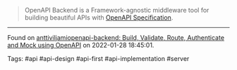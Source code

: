 > OpenAPI Backend is a Framework-agnostic middleware tool for building beautiful APIs with [OpenAPI Specification](https://github.com/OAI/OpenAPI-Specification).

---
Found on [anttiviljamiopenapi-backend: Build, Validate, Route, Authenticate and Mock using OpenAPI](https://github.com/anttiviljami/openapi-backend) on 2022-01-28 18:45:01.

Tags: #api #api-design #api-first #api-implementation #server
